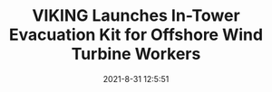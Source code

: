 ---
"title": "VIKING Launches In-Tower Evacuation Kit for Offshore Wind Turbine Workers"
"date": "2021-8-31 12:5:51"
"feed_name": "OEDIGITAL"
"feed_website": "https://www.oedigital.com/"
"feed_rss": "https://www.oedigital.com/technology/safety-security?format=feed"
"link": "https://www.oedigital.com/news/490261-viking-launches-in-tower-evacuation-kit-for-offshore-wind-turbine-workers"
"file": "_posts/1-1-2021-d9e095be4195e06a841a791312ddf3bce81546a8.md"
"accident": "0"
"drilling": "0"
---